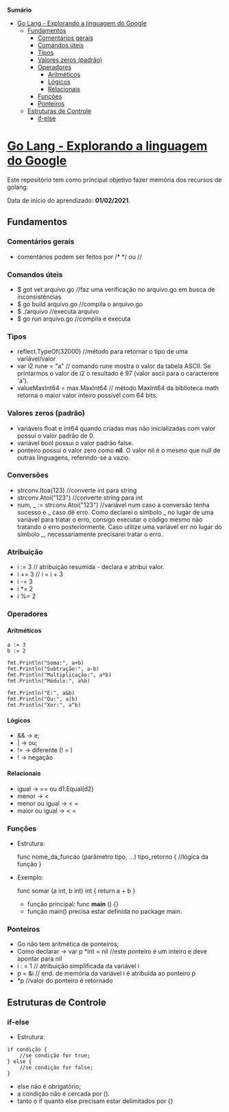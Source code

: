 <!-- START doctoc generated TOC please keep comment here to allow auto update -->
<!-- DON'T EDIT THIS SECTION, INSTEAD RE-RUN doctoc TO UPDATE -->
**Sumário**

- [Go Lang - Explorando a linguagem do Google](#go-lang---explorando-a-linguagem-do-google)
  - [Fundamentos](#fundamentos)
    - [Comentários gerais](#coment%C3%A1rios-gerais)
    - [Comandos úteis](#comandos-%C3%BAteis)
    - [Tipos](#tipos)
    - [Valores zeros (padrão)](#valores-zeros-padr%C3%A3o)
    - [Operadores](#operadores)
      - [Aritméticos](#aritm%C3%A9ticos)
      - [Lógicos](#l%C3%B3gicos)
      - [Relacionais](#relacionais)
    - [Funções](#fun%C3%A7%C3%B5es)
    - [Ponteiros](#ponteiros)
  - [Estruturas de Controle](#estruturas-de-controle)
    - [if-else](#if-else)

<!-- END doctoc generated TOC please keep comment here to allow auto update -->

# [Go Lang - Explorando a linguagem do Google](https://www.udemy.com/course/curso-go/)

Este repositório tem como principal objetivo fazer memória dos recursos de golang.

Data de início do aprendizado: **01/02/2021**.

## Fundamentos

### Comentários gerais
  - comentários podem ser feitos por /* */ ou //

### Comandos úteis
  - $ got vet arquivo.go //faz uma verificação no arquivo.go em busca de inconsistências
  - $ go build arquivo.go //compila o arquivo.go
  - $ ./arquivo //executa arquivo
  - $ go run arquivo.go //compila e executa 
 
### Tipos
  - reflect.TypeOf(32000) //método para retornar o tipo de uma variável/valor
  - var i2 rune = "a" // comando rune mostra o valor da tabela ASCII. Se printarmos o valor de i2 o resultado é 97 (valor ascii para o caracterere 'a').
  - valueMaxInt64 = max.MaxInt64 // método MaxInt64 da biblioteca math retorna o maior valor inteiro possível com 64 bits.
  
### Valores zeros (padrão)
  - variáveis float e int64 quando criadas mas não inicializadas com valor possui o valor padrão de 0.
  - variável bool possui o valor padrão false.
  - ponteiro possui o valor zero como **nil**. O valor nil é o mesmo que null de outras linguagens, referindo-se a vazio.
  
 ### Conversões
  - strconv.Itoa(123) //converte  int para string
  - strconv.Atoi("123") //converte string para int
  - num, _ := strconv.Atoi("123") //variável num caso a conversão tenha sucesso e _ caso dê erro. Como declarei o símbolo _ no lugar de uma variável para tratar o erro, consigo executar o código mesmo não tratando o erro posteriormente. Caso utilize uma variável err no lugar do símbolo *_*, necessariamente precisarei tratar o erro.

 ### Atribuição
  - i := 3 // atribuição resumida - declara e atribui valor.
  - i += 3 // i = i + 3 
  - i -= 3
  - i *= 2
  - i %= 2

### Operadores 

#### Aritméticos

	a := 3
	b := 2

	fmt.Println("Soma:", a+b)
	fmt.Println("Subtração:", a-b)
	fmt.Println("Multiplicação:", a*b)
	fmt.Println("Módulo:", a%b)

	fmt.Println("E:", a&b)
	fmt.Println("Ou:", a|b)
	fmt.Println("Xor:", a^b)

#### Lógicos
 - && -> e;
 - | -> ou;
 - != -> diferente (! = )
 - ! -> negação

#### Relacionais
 - igual -> == ou d1.Equal(d2)
 - menor -> <
 - menor ou igual ->  < =
 -  maior ou igual -> < =

### Funções
  - Estrutura:


    func nome_da_funcao (parâmetro tipo, ...) tipo_retorno {
        //lógica da função
    }

- Exemplo:


    func somar (a int, b int) int {
        return a + b
    }

  - função principal: func **main** () {}
  - função main() precisa estar definida no package main.


 ### Ponteiros 
  - Go não tem aritmética de ponteiros;
  - Como declarar -> var p *int = nil //este ponteiro é um inteiro e deve apontar para nil
  - i : = 1 // atribuição simplificada da variável i
  - p = &i // end. de memória da variável i é atribuída ao ponteiro p
  - *p //valor do ponteiro é retornado
    

## Estruturas de Controle

### if-else
   - Estrutura:

    if condição {
        //se condição for true;
    } else {
        //se condição for false;
    }

   - else não é obrigatório;
   - a condição não é cercada por ().
   - tanto o if quanto else precisam estar delimitados por {}
